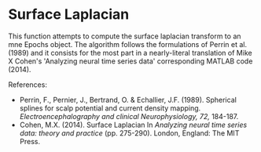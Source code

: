 # Surface Laplacian
This function attempts to compute the surface laplacian transform to an mne Epochs object. The algorithm follows the formulations of Perrin et al. (1989) and it consists for the most part in a nearly-literal translation of Mike X Cohen's 'Analyzing neural time series data' corresponding MATLAB code (2014).
        
References:
- Perrin, F., Pernier, J., Bertrand, O. & Echallier, J.F. (1989). Spherical splines for scalp potential and current density mapping. *Electroencephalography and clinical Neurophysiology, 72,* 184-187.
- Cohen, M.X. (2014). Surface Laplacian In *Analyzing neural time series data: theory and practice* (pp. 275-290). London, England: The MIT Press.
